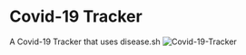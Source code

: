 # Covid-19 Tracker

A Covid-19 Tracker that uses disease.sh
![Covid-19-Tracker](https://udasitharani.dev/static/media/Covid-19%20Tracker.bda9dfa4.png)
